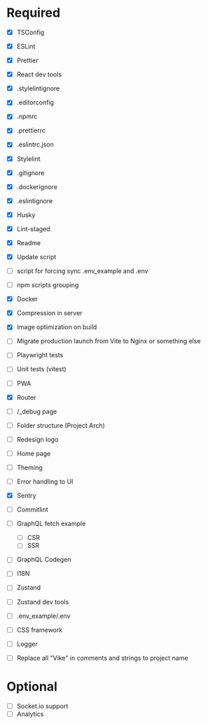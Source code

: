 # Required

- [x] TSConfig
- [x] ESLint
- [x] Prettier
- [x] React dev tools
- [x] .stylelintignore
- [x] .editorconfig
- [x] .npmrc
- [x] .prettierrc
- [x] .eslintrc.json
- [x] Stylelint
- [x] .gitignore
- [x] .dockerignore
- [x] .eslintignore
- [x] Husky
- [x] Lint-staged

- [x] Readme
- [x] Update script
- [ ] script for forcing sync .env_example and .env
- [ ] npm scripts grouping

- [x] Docker
- [x] Compression in server
- [x] Image optimization on build
- [ ] Migrate production launch from Vite to Nginx or something else
- [ ] Playwright tests
- [ ] Unit tests (vitest)
- [ ] PWA

- [x] Router
- [ ] /\_debug page
- [ ] Folder structure (Project Arch)

- [ ] Redesign logo
- [ ] Home page
- [ ] Theming
- [ ] Error handling to UI

- [x] Sentry
- [ ] Commitlint

- [ ] GraphQL fetch example
  - [ ] CSR
  - [ ] SSR
- [ ] GraphQL Codegen

- [ ] I18N

- [ ] Zustand
- [ ] Zustand dev tools
- [ ] .env_example/.env
- [ ] CSS framework
- [ ] Logger
- [ ] Replace all "Vike" in comments and strings to project name

# Optional

- [ ] Socket.io support
- [ ] Analytics
